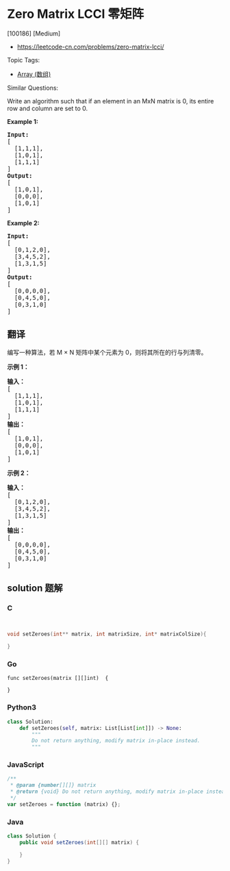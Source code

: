 # Zero Matrix LCCI 零矩阵

[100186] [Medium]

- https://leetcode-cn.com/problems/zero-matrix-lcci/

Topic Tags:

- [Array (数组)](https://leetcode-cn.com/tag/array/)

Similar Questions:

Write an algorithm such that if an element in an MxN matrix is 0, its entire row and column are set to 0.

**Example 1:**

<pre><strong>Input: </strong>
[
  [1,1,1],
  [1,0,1],
  [1,1,1]
]
<strong>Output: </strong>
[
  [1,0,1],
  [0,0,0],
  [1,0,1]
]
</pre>

**Example 2:**

<pre><strong>Input: </strong>
[
  [0,1,2,0],
  [3,4,5,2],
  [1,3,1,5]
]
<strong>Output: </strong>
[
  [0,0,0,0],
  [0,4,5,0],
  [0,3,1,0]
]
</pre>

## 翻译

编写一种算法，若 M × N 矩阵中某个元素为 0，则将其所在的行与列清零。

**示例 1：**

<pre><strong>输入：</strong>
[
  [1,1,1],
  [1,0,1],
  [1,1,1]
]
<strong>输出：</strong>
[
  [1,0,1],
  [0,0,0],
  [1,0,1]
]
</pre>

**示例 2：**

<pre><strong>输入：</strong>
[
  [0,1,2,0],
  [3,4,5,2],
  [1,3,1,5]
]
<strong>输出：</strong>
[
  [0,0,0,0],
  [0,4,5,0],
  [0,3,1,0]
]
</pre>

## solution 题解

### C

```c


void setZeroes(int** matrix, int matrixSize, int* matrixColSize){

}


```

### Go

```golang
func setZeroes(matrix [][]int)  {

}
```

### Python3

```python
class Solution:
    def setZeroes(self, matrix: List[List[int]]) -> None:
        """
        Do not return anything, modify matrix in-place instead.
        """
```

### JavaScript

```javascript
/**
 * @param {number[][]} matrix
 * @return {void} Do not return anything, modify matrix in-place instead.
 */
var setZeroes = function (matrix) {};
```

### Java

```java
class Solution {
    public void setZeroes(int[][] matrix) {

    }
}
```
